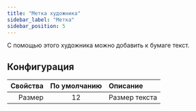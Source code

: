 ```yaml
---
title: "Метка художника"
sidebar_label: "Метка"
sidebar_position: 5
---
```


С помощью этого художника можно добавить к бумаге текст.

## Конфигурация

| Свойства | По умолчанию | Описание      |
| --------:|:------------:|:------------- |
|   Размер |      12      | Размер текста |
